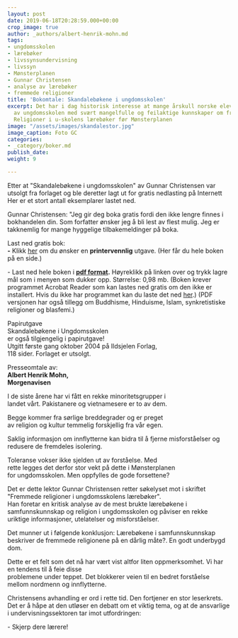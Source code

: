 ```yaml
---
layout: post
date: 2019-06-18T20:28:59.000+00:00
crop_image: true
author: _authors/albert-henrik-mohn.md
tags:
- ungdomsskolen
- lærebøker
- livssynsundervisning
- livssyn
- Mønsterplanen
- Gunnar Christensen
- analyse av lærebøker
- fremmede religioner
title: 'Bokomtale: Skandalebøkene i ungdomsskolen'
excerpt: Det har i dag historisk interesse at mange årskull norske elever gikk ut
  av ungdomsskolen med svært mangelfulle og feilaktige kunnskaper om fremmede religioner.
  Religioner i u-skolens lærebøker før Mønsterplanen
image: "/assets/images/skandalestor.jpg"
image_caption: Foto GC
categories:
- _category/boker.md
publish_date: 
weight: 9

---
```

Etter at "Skandalebøkene i ungdomsskolen" av Gunnar Christensen var utsolgt fra forlaget og ble deretter lagt ut for gratis nedlasting på Internett Her er et stort antall eksemplarer lastet ned.

Gunnar Christensen:  "Jeg gir deg boka gratis fordi den ikke lengre finnes i bokhandelen din. Som forfatter ønsker jeg å bli lest av flest mulig. Jeg er takknemlig for mange hyggelige tilbakemeldinger på boka.

Last ned gratis bok:  
**-** Klikk [her](http://www.helping.no/skandale.htm) om du ønsker en **printervennlig** utgave. (Her får du hele boken på en side.)

\- Last ned hele boken i [**pdf format**](http://www.helping.no/skandalebokene.pdf)**.** Høyreklikk på linken over og trykk lagre mål som i menyen som dukker opp. Størrelse: 0,98 mb. (Boken krever programmet Acrobat Reader som kan lastes ned gratis om den ikke er installert. Hvis du ikke har programmet kan du laste det ned [her](http://www.adobe.com/products/acrobat/readstep2.html).) (PDF versjonen har også tillegg om Buddhisme, Hinduisme, Islam, synkretistiske religioner og blasfemi.)

Papirutgave  
Skandalebøkene i Ungdomsskolen  
er også tilgjengelig i papirutgave!  
Utgitt første gang oktober 2004 på Ildsjelen Forlag,  
118 sider. Forlaget er utsolgt.

Presseomtale av:  
**Albert Henrik Mohn,**  
**Morgenavisen**

I de siste årene har vi fått en rekke minoritetsgrupper i  
landet vårt. Pakistanere og vietnamesere er to av dem.

Begge kommer fra sørlige breddegrader og er preget  
av religion og kultur temmelig forskjellig fra vår egen.

Saklig informasjon om innflytterne kan bidra til å fjerne misforståelser og redusere de fremdeles isolering.

Toleranse vokser ikke sjelden ut av forståelse. Med  
rette legges det derfor stor vekt på dette i Mønsterplanen  
for ungdomsskolen. Men oppfylles de gode forsettene?

Det er dette lektor Gunnar Christensen retter søkelyset mot i skriftet "Fremmede religioner i ungdomsskolens lærebøker".  
Han foretar en kritisk analyse av de mest brukte lærebøkene i samfunnskunnskap og religion i ungdomsskolen og påviser en rekke uriktige informasjoner, utelatelser og misforståelser.

Det munner ut i følgende konklusjon: Lærebøkene i samfunnskunnskap beskriver de fremmede religionene på en dårlig måte?. En godt underbygd dom.

Dette er et felt som det nå har vært vist altfor liten oppmerksomhet. Vi har en tendens til å feie disse  
problemene under teppet. Det blokkerer veien til en bedret forståelse mellom nordmenn og innflytterne.

Christensens avhandling er ord i rette tid. Den fortjener en stor leserkrets. Det er å håpe at den utløser en debatt om et viktig tema, og at de ansvarlige i undervisningssektoren tar imot utfordringen:

\- Skjerp dere lærere!